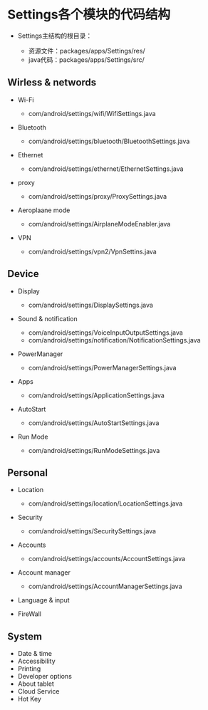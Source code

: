 
# Settings各个模块的代码结构
 - Settings主结构的根目录：  
 
   - 资源文件：packages/apps/Settings/res/
   - java代码：packages/apps/Settings/src/
   
## Wirless & networds

 - Wi-Fi
 
   - com/android/settings/wifi/WifiSettings.java
 - Bluetooth
 
   - com/android/settings/bluetooth/BluetoothSettings.java
 - Ethernet
 
   - com/android/settings/ethernet/EthernetSettings.java
 - proxy
 
   - com/android/settings/proxy/ProxySettings.java
 - Aeroplaane mode
 
   - com/android/settings/AirplaneModeEnabler.java
 - VPN

   - com/android/settings/vpn2/VpnSettins.java
## Device

 - Display
 
   - com/android/settings/DisplaySettings.java
 - Sound & notification
 
   - com/android/settings/VoiceInputOutputSettings.java
   - com/android/settings/notification/NotificationSettings.java
 - PowerManager
 
   - com/android/settings/PowerManagerSettings.java
 - Apps
 
   - com/android/settings/ApplicationSettings.java
 - AutoStart
 
   - com/android/settings/AutoStartSettings.java
 - Run Mode
 
   - com/android/settings/RunModeSettings.java

## Personal

 - Location
 
   - com/android/settings/location/LocationSettings.java
 - Security
 
   - com/android/settings/SecuritySettings.java
 - Accounts
 
   - com/android/settings/accounts/AccountSettings.java
 - Account manager
 
   - com/android/settings/AccountManagerSettings.java
 - Language & input
 - FireWall

## System

 - Date & time 
 - Accessibility
 - Printing
 - Developer options
 - About tablet
 - Cloud Service
 - Hot Key
 
